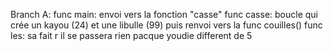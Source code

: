 Branch A:
func main: envoi vers la fonction "casse"
func casse: boucle qui crée un kayou (24) et une libulle (99) puis renvoi vers la func couilles()
func les: sa fait r il se passera rien pacque youdie different de 5